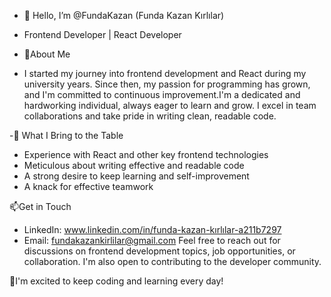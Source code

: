 - 👋 Hello, I’m @FundaKazan (Funda Kazan Kırlılar)
- Frontend Developer | React Developer
   
- 🌱About Me
- I started my journey into frontend development and React during my university years. Since then, my passion for programming has grown, and I'm committed to continuous improvement.I'm a dedicated and hardworking individual, always eager to learn and grow. I excel in team collaborations and take pride in writing clean, readable code.

-👀 What I Bring to the Table
- Experience with React and other key frontend technologies
- Meticulous about writing effective and readable code
- A strong desire to keep learning and self-improvement
- A knack for effective teamwork

📫Get in Touch
- LinkedIn: www.linkedin.com/in/funda-kazan-kırlılar-a211b7297
- Email: fundakazankirlilar@gmail.com
Feel free to reach out for discussions on frontend development topics, job opportunities, or collaboration. I'm also open to contributing to the developer community.

💞️I'm excited to keep coding and learning every day!
<!---
FundaKazan/FundaKazan is a ✨ special ✨ repository because its `README.md` (this file) appears on your GitHub profile.
You can click the Preview link to take a look at your changes.
--->
